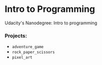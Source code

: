 # Intro to Programming
Udacity's Nanodegree: Intro to programming

### Projects:
- `adventure_game`
- `rock_paper_scissors`
- `pixel_art`

